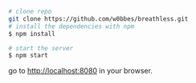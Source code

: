 ```bash
# clone repo
git clone https://github.com/w0bbes/breathless.git
# install the dependencies with npm
$ npm install

# start the server
$ npm start
```
go to [http://localhost:8080](http://localhost:8080) in your browser.


